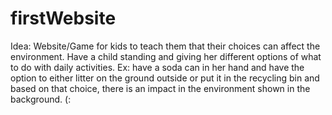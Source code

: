 # firstWebsite
Idea:
Website/Game for kids to teach them that their choices can affect the environment.
Have a child standing and giving her different options of what to do with daily activities.
Ex: have a soda can in her hand and have the option to either litter on the ground outside or put it in the recycling bin and based on that choice, there is an impact in the environment shown in the background. (:
